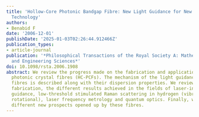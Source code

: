 ```yaml
---
title: 'Hollow-Core Photonic Bandgap Fibre: New Light Guidance for New Science and
  Technology'
authors:
- Benabid F
date: '2006-12-01'
publishDate: '2025-01-03T02:26:44.912466Z'
publication_types:
- article-journal
publication: '*Philosophical Transactions of the Royal Society A: Mathematical, Physical
  and Engineering Sciences*'
doi: 10.1098/rsta.2006.1908
abstract: We review the progress made on the fabrication and applications of hollow-core
  photonic crystal fibres (HC-PCFs). The mechanism of the light guidance in these
  fibres is described along with their dispersion properties. We review the HC-PCF
  fabrication, the different results achieved in the fields of laser-induced particle
  guidance, low-threshold stimulated Raman scattering in hydrogen (vibrational and
  rotational), laser frequency metrology and quantum optics. Finally, we show the
  different new prospects opened up by these fibres.
---
```

